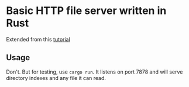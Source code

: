 Basic HTTP file server written in Rust
======================================

Extended from this [tutorial](https://doc.rust-lang.org/book/second-edition/ch20-00-final-project-a-web-server.html)

## Usage
Don't. But for testing, use `cargo run`. It listens on port 7878 and will serve directory indexes and any file it can read.

